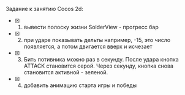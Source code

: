 
Задание к занятию Cocos 2d:

- [x] 1. вывести полоску жизни SolderView - прогресс бар
- [x] 2. при ударе показывать дельты
   например, -15, это число появляется, а потом двигается вверх и исчезает
- [x] 3. Бить потивника можно раз в секунду.
   После удара кнопка ATTACK становится серой.
   Через секунду, кнопка снова становится активной - зеленой.
- [x] 4. добавить анимацию старта игры и победы
